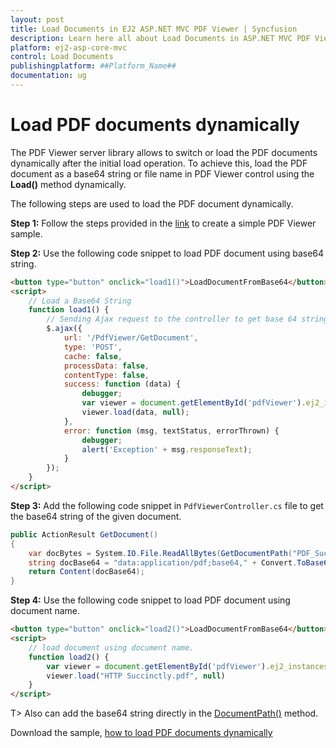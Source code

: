 ```yaml
---
layout: post
title: Load Documents in EJ2 ASP.NET MVC PDF Viewer | Syncfusion
description: Learn here all about Load Documents in ASP.NET MVC PDF Viewer component of Syncfusion Essential JS 2 and more.
platform: ej2-asp-core-mvc
control: Load Documents
publishingplatform: ##Platform_Name##
documentation: ug
---
```



# Load PDF documents dynamically

The PDF Viewer server library allows to switch or load the PDF documents dynamically after the initial load operation. To achieve this, load the PDF document as a base64 string or file name in PDF Viewer control using the **Load()** method dynamically.

The following steps are used to load the PDF document dynamically.

**Step 1:** Follow the steps provided in the [link](https://ej2.syncfusion.com/aspnetmvc/documentation/pdfviewer/getting-started/) to create a simple PDF Viewer sample.

**Step 2:** Use the following code snippet to load PDF document using base64 string.

```html
<button type="button" onclick="load1()">LoadDocumentFromBase64</button>
<script>
    // Load a Base64 String
    function load1() {
        // Sending Ajax request to the controller to get base 64 string
        $.ajax({
            url: '/PdfViewer/GetDocument',
            type: 'POST',
            cache: false,
            processData: false,
            contentType: false,
            success: function (data) {
                debugger;
                var viewer = document.getElementById('pdfViewer').ej2_instances[0];
                viewer.load(data, null);
            },
            error: function (msg, textStatus, errorThrown) {
                debugger;
                alert('Exception' + msg.responseText);
            }
        });
    }
</script>
```

**Step 3:** Add the following code snippet in `PdfViewerController.cs` file to get the base64 string of the given document.

```cs
public ActionResult GetDocument()
{
    var docBytes = System.IO.File.ReadAllBytes(GetDocumentPath("PDF_Succinctly.pdf"));
    string docBase64 = "data:application/pdf;base64," + Convert.ToBase64String(docBytes);
    return Content(docBase64);
}
```

**Step 4:** Use the following code snippet to load PDF document using document name.

```html
<button type="button" onclick="load2()">LoadDocumentFromBase64</button>
<script>
    // load document using document name.
    function load2() {
        var viewer = document.getElementById('pdfViewer').ej2_instances[0];
        viewer.load("HTTP Succinctly.pdf", null)
    }
</script>
```

T> Also can add the base64 string directly in the [DocumentPath()](https://help.syncfusion.com/cr/aspnetmvc-js2/Syncfusion.EJ2.PdfViewer.PdfViewer.html#Syncfusion_EJ2_PdfViewer_PdfViewer_DocumentPath) method.

Download the sample, [how to load PDF documents dynamically](https://www.syncfusion.com/downloads/support/directtrac/general/ze/EJ2MvcSample-1778613339.zip)